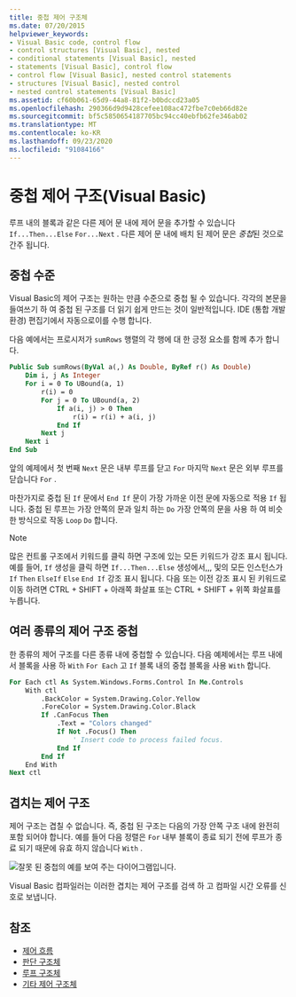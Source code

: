 ```yaml
---
title: 중첩 제어 구조체
ms.date: 07/20/2015
helpviewer_keywords:
- Visual Basic code, control flow
- control structures [Visual Basic], nested
- conditional statements [Visual Basic], nested
- statements [Visual Basic], control flow
- control flow [Visual Basic], nested control statements
- structures [Visual Basic], nested control
- nested control statements [Visual Basic]
ms.assetid: cf60b061-65d9-44a8-81f2-b0bdccd23a05
ms.openlocfilehash: 290366d9d9428cefee108ac472fbe7c0eb66d82e
ms.sourcegitcommit: bf5c5850654187705bc94cc40ebfb62fe346ab02
ms.translationtype: MT
ms.contentlocale: ko-KR
ms.lasthandoff: 09/23/2020
ms.locfileid: "91084166"
---
```

# <a name="nested-control-structures-visual-basic"></a>중첩 제어 구조(Visual Basic)

루프 내의 블록과 같은 다른 제어 문 내에 제어 문을 추가할 수 있습니다 `If...Then...Else` `For...Next` . 다른 제어 문 내에 배치 된 제어 문은 *중첩*된 것으로 간주 됩니다.  
  
## <a name="nesting-levels"></a>중첩 수준  

 Visual Basic의 제어 구조는 원하는 만큼 수준으로 중첩 될 수 있습니다. 각각의 본문을 들여쓰기 하 여 중첩 된 구조를 더 읽기 쉽게 만드는 것이 일반적입니다. IDE (통합 개발 환경) 편집기에서 자동으로이를 수행 합니다.  
  
 다음 예에서는 프로시저가 `sumRows` 행렬의 각 행에 대 한 긍정 요소를 함께 추가 합니다.  
  
```vb
Public Sub sumRows(ByVal a(,) As Double, ByRef r() As Double)  
    Dim i, j As Integer  
    For i = 0 To UBound(a, 1)  
        r(i) = 0  
        For j = 0 To UBound(a, 2)  
            If a(i, j) > 0 Then  
                r(i) = r(i) + a(i, j)  
            End If  
        Next j  
    Next i  
End Sub  
```  
  
 앞의 예제에서 첫 번째 `Next` 문은 내부 루프를 닫고 `For` 마지막 `Next` 문은 외부 루프를 닫습니다 `For` .  
  
 마찬가지로 중첩 된 `If` 문에서 `End If` 문이 가장 가까운 이전 문에 자동으로 적용 `If` 됩니다. 중첩 된 루프는 가장 안쪽의 문과 일치 하는 `Do` 가장 안쪽의 문을 사용 하 여 비슷한 방식으로 작동 `Loop` `Do` 합니다.  
  
> [!NOTE]
> 많은 컨트롤 구조에서 키워드를 클릭 하면 구조에 있는 모든 키워드가 강조 표시 됩니다. 예를 들어, `If` 생성을 클릭 하면 `If...Then...Else` 생성에서,,, 및의 모든 인스턴스가 `If` `Then` `ElseIf` `Else` `End If` 강조 표시 됩니다. 다음 또는 이전 강조 표시 된 키워드로 이동 하려면 CTRL + SHIFT + 아래쪽 화살표 또는 CTRL + SHIFT + 위쪽 화살표를 누릅니다.  
  
## <a name="nesting-different-kinds-of-control-structures"></a>여러 종류의 제어 구조 중첩  

 한 종류의 제어 구조를 다른 종류 내에 중첩할 수 있습니다. 다음 예제에서는 루프 내에서 블록을 사용 하 `With` `For Each` 고 `If` 블록 내의 중첩 블록을 사용 `With` 합니다.  
  
```vb
For Each ctl As System.Windows.Forms.Control In Me.Controls  
    With ctl  
        .BackColor = System.Drawing.Color.Yellow  
        .ForeColor = System.Drawing.Color.Black  
        If .CanFocus Then  
            .Text = "Colors changed"  
            If Not .Focus() Then  
                ' Insert code to process failed focus.  
            End If  
        End If  
    End With  
Next ctl  
```  
  
## <a name="overlapping-control-structures"></a>겹치는 제어 구조  

 제어 구조는 겹칠 수 없습니다. 즉, 중첩 된 구조는 다음의 가장 안쪽 구조 내에 완전히 포함 되어야 합니다. 예를 들어 다음 정렬은 `For` 내부 블록이 종료 되기 전에 루프가 종료 되기 때문에 유효 하지 않습니다 `With` .  
  
 ![잘못 된 중첩의 예를 보여 주는 다이어그램입니다.](./media/nested-control-structures/example-invalid-nesting.gif)
  
 Visual Basic 컴파일러는 이러한 겹치는 제어 구조를 검색 하 고 컴파일 시간 오류를 신호로 보냅니다.  
  
## <a name="see-also"></a>참조

- [제어 흐름](index.md)
- [판단 구조체](decision-structures.md)
- [루프 구조체](loop-structures.md)
- [기타 제어 구조체](other-control-structures.md)
